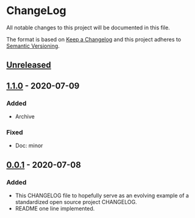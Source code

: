 # ChangeLog
All notable changes to this project will be documented in this file.

The format is based on [Keep a Changelog](http://keepachangelog.com/en/1.0.0/)
and this project adheres to [Semantic Versioning](http://semver.org/spec/v2.0.0.html).

## [Unreleased]

## [1.1.0] - 2020-07-09
### Added
- Archive
### Fixed
- Doc: minor

## [0.0.1] - 2020-07-08
### Added
- This CHANGELOG file to hopefully serve as an evolving example of a standardized open source project CHANGELOG.
- README one line implemented.

[Unreleased]: https://github.com/My-Novel-Management/sn-listen-moon/compare/v1.1.0...HEAD
[1.1.0]: https://github.com/My-Novel-Management/sn-listen-moon/releases/v1.1.0
[0.0.1]: https://github.com/My-Novel-Management/sn-listen-moon/releases/v0.0.1
